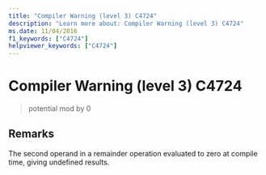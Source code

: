 ```yaml
---
title: "Compiler Warning (level 3) C4724"
description: "Learn more about: Compiler Warning (level 3) C4724"
ms.date: 11/04/2016
f1_keywords: ["C4724"]
helpviewer_keywords: ["C4724"]
---
```

# Compiler Warning (level 3) C4724

> potential mod by 0

## Remarks

The second operand in a remainder operation evaluated to zero at compile time, giving undefined results.
